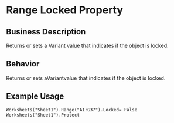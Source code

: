 # Range Locked Property

## Business Description
Returns or sets a Variant value that indicates if the object is locked.

## Behavior
Returns or sets aVariantvalue that indicates if the object is locked.

## Example Usage
```vba
Worksheets("Sheet1").Range("A1:G37").Locked= False 
Worksheets("Sheet1").Protect
```